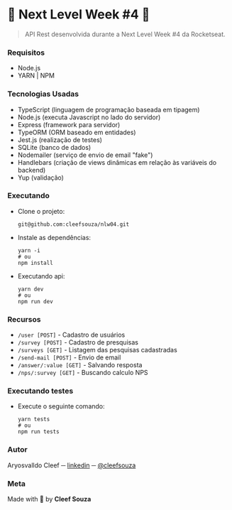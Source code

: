 # :maple_leaf: Next Level Week #4 :maple_leaf:

> API Rest desenvolvida durante a Next Level Week #4 da Rocketseat.

### Requisitos
- Node.js
- YARN | NPM

### Tecnologias Usadas
- TypeScript (linguagem de programação baseada em tipagem)
- Node.js (executa Javascript no lado do servidor)
- Express (framework para servidor)
- TypeORM (ORM baseado em entidades)
- Jest.js (realização de testes)
- SQLite (banco de dados)
- Nodemailer (serviço de envio de email "fake")
- Handlebars (criação de views dinâmicas em relação às variáveis do backend)
- Yup (validação)

### Executando
- Clone o projeto:
  ```shell
  git@github.com:cleefsouza/nlw04.git
  ```

- Instale as dependências:
  ```shell
  yarn -i
  # ou
  npm install
  ```

- Executando api:
  ```shell
  yarn dev
  # ou
  npm run dev
  ```

### Recursos
- `/user [POST]` - Cadastro de usuários 
- `/survey [POST]` - Cadastro de presquisas
- `/surveys [GET]` - Listagem das pesquisas cadastradas
- `/send-mail [POST]` - Envio de email
- `/answer/:value [GET]` - Salvando resposta
- `/nps/:survey [GET]` - Buscando calculo NPS

### Executando testes
- Execute o seguinte comando:

    ```shell
    yarn tests
    # ou
    npm run tests
    ```
### Autor <div id="autor"></div>
Aryosvalldo Cleef ─ [linkedin](https://www.linkedin.com/in/aryosvalldo-cleef/) ─ [@cleefsouza](https://github.com/cleefsouza)

### Meta <div id="meta"></div>
Made with :green_heart: by **Cleef Souza**

